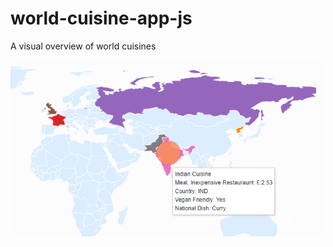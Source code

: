 # world-cuisine-app-js
A visual overview of world cuisines

![Test Image 7](https://github.com/Wander1ust/world-cuisine-app/blob/master/cuisineapp/Testing%20Data%20Legend.PNG)

